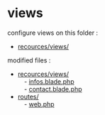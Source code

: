 # views


configure views on this folder :
  - [recources/views/](https://github.com/Geoffrey-Carpentier/1st_laravel_project/tree/main/resources/views)

modified files :
  - [recources/views/](https://github.com/Geoffrey-Carpentier/1st_laravel_project/tree/main/resources/views)
  <br/>&emsp;- [infos.blade.php](https://github.com/Geoffrey-Carpentier/1st_laravel_project/blob/abf5f695bcfcac035068633ab5a7850252546823/resources/views/infos.blade.php)
  <br/>&emsp;- [contact.blade.php](https://github.com/Geoffrey-Carpentier/1st_laravel_project/blob/abf5f695bcfcac035068633ab5a7850252546823/resources/views/contact.blade.php)
  - [routes/](https://github.com/Geoffrey-Carpentier/1st_laravel_project/tree/main/routes)
  <br/>&emsp;- [web.php](https://github.com/Geoffrey-Carpentier/1st_laravel_project/blob/abf5f695bcfcac035068633ab5a7850252546823/routes/web.php)
